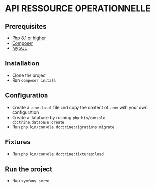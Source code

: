 # API RESSOURCE OPERATIONNELLE
## Prerequisites
- [Php 8.1 or higher](https://www.php.net/downloads.php)
- [Composer](https://getcomposer.org/download/)
- [MySQL](https://www.mysql.com/fr/)
## Installation
- Clone the project
- Run `composer install`
## Configuration
- Create a `.env.local` file and copy the content of `.env` with your own configuration
- Create a database by running `php bin/console doctrine:database:create`
- Run `php bin/console doctrine:migrations:migrate`
## Fixtures
- Run `php bin/console doctrine:fixtures:load`
## Run the project
- Run `symfony serve`